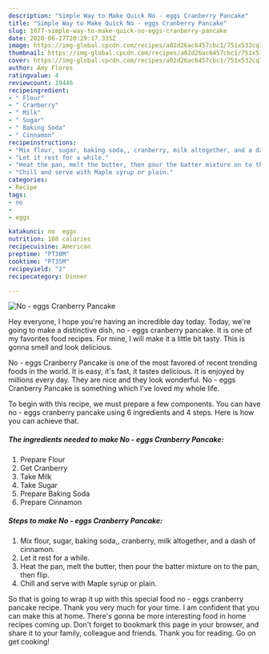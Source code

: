 ```yaml
---
description: "Simple Way to Make Quick No - eggs Cranberry Pancake"
title: "Simple Way to Make Quick No - eggs Cranberry Pancake"
slug: 1677-simple-way-to-make-quick-no-eggs-cranberry-pancake
date: 2020-06-27T20:29:17.335Z
image: https://img-global.cpcdn.com/recipes/a02d26ac6457cbc1/751x532cq70/no-eggs-cranberry-pancake-recipe-main-photo.jpg
thumbnail: https://img-global.cpcdn.com/recipes/a02d26ac6457cbc1/751x532cq70/no-eggs-cranberry-pancake-recipe-main-photo.jpg
cover: https://img-global.cpcdn.com/recipes/a02d26ac6457cbc1/751x532cq70/no-eggs-cranberry-pancake-recipe-main-photo.jpg
author: Amy Flores
ratingvalue: 4
reviewcount: 19446
recipeingredient:
- " Flour"
- " Cranberry"
- " Milk"
- " Sugar"
- " Baking Soda"
- " Cinnamon"
recipeinstructions:
- "Mix flour, sugar, baking soda,, cranberry, milk altogether, and a dash of cinnamon."
- "Let it rest for a while."
- "Heat the pan, melt the butter, then pour the batter mixture on to the pan, then flip."
- "Chill and serve with Maple syrup or plain."
categories:
- Recipe
tags:
- no
- 
- eggs

katakunci: no  eggs 
nutrition: 168 calories
recipecuisine: American
preptime: "PT30M"
cooktime: "PT35M"
recipeyield: "2"
recipecategory: Dinner

---
```



![No - eggs Cranberry Pancake](https://img-global.cpcdn.com/recipes/a02d26ac6457cbc1/751x532cq70/no-eggs-cranberry-pancake-recipe-main-photo.jpg)

Hey everyone, I hope you're having an incredible day today. Today, we're going to make a distinctive dish, no - eggs cranberry pancake. It is one of my favorites food recipes. For mine, I will make it a little bit tasty. This is gonna smell and look delicious.



No - eggs Cranberry Pancake is one of the most favored of recent trending foods in the world. It is easy, it's fast, it tastes delicious. It is enjoyed by millions every day. They are nice and they look wonderful. No - eggs Cranberry Pancake is something which I've loved my whole life.


To begin with this recipe, we must prepare a few components. You can have no - eggs cranberry pancake using 6 ingredients and 4 steps. Here is how you can achieve that.

<!--inarticleads1-->

##### The ingredients needed to make No - eggs Cranberry Pancake:

1. Prepare  Flour
1. Get  Cranberry
1. Take  Milk
1. Take  Sugar
1. Prepare  Baking Soda
1. Prepare  Cinnamon




<!--inarticleads2-->

##### Steps to make No - eggs Cranberry Pancake:

1. Mix flour, sugar, baking soda,, cranberry, milk altogether, and a dash of cinnamon.
1. Let it rest for a while.
1. Heat the pan, melt the butter, then pour the batter mixture on to the pan, then flip.
1. Chill and serve with Maple syrup or plain.




So that is going to wrap it up with this special food no - eggs cranberry pancake recipe. Thank you very much for your time. I am confident that you can make this at home. There's gonna be more interesting food in home recipes coming up. Don't forget to bookmark this page in your browser, and share it to your family, colleague and friends. Thank you for reading. Go on get cooking!
